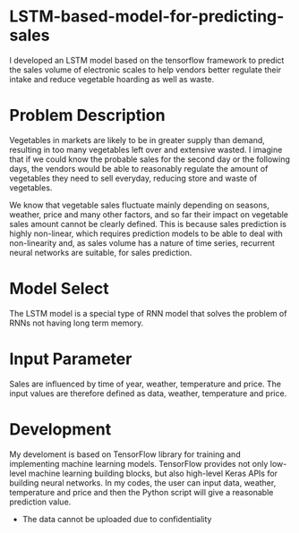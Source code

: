 # LSTM-based-model-for-predicting-sales
I developed an LSTM model based on the tensorflow framework to predict the sales volume of electronic scales to help vendors better regulate their intake and reduce vegetable hoarding as well as waste.

# Problem Description
Vegetables in markets are likely to be in greater supply than demand, resulting in too many vegetables left over and extensive wasted. I imagine that if we could know the probable sales for the second day or the following days, the vendors would be able to reasonably regulate the amount of vegetables they need to sell everyday, reducing store and waste of vegetables.

We know that vegetable sales fluctuate mainly depending on seasons, weather, price and many other factors, and so far their impact on vegetable sales amount cannot be clearly defined. This is because sales prediction is highly non-linear, which requires prediction models to be able to deal with non-linearity and, as sales volume has a nature of time series, recurrent neural networks are suitable, for sales prediction.

# Model Select
The LSTM model is a special type of RNN model that solves the problem of RNNs not having long term memory.

# Input Parameter
Sales are influenced by time of year, weather, temperature and price. The input values are therefore defined as data, weather, temperature and price.


# Development
My develoment is based on TensorFlow library for training and implementing machine learning models. TensorFlow provides not only low-level machine learning building blocks, but also high-level Keras APIs for building neural networks. In my codes, the user can input data, weather, temperature and price and then the Python script will give a reasonable prediction value.

* The data cannot be uploaded due to confidentiality
